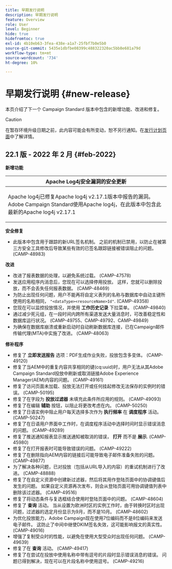 ```yaml
---
title: 早期发行说明
description: 早期发行说明
feature: Overview
role: User
level: Beginner
hide: true
hidefromtoc: true
exl-id: 4b10eb63-3fea-438e-a1a7-25fbf7b0e5b0
source-git-commit: 5435e1dbfbe08399c488322320ac5bb8e681a79d
workflow-type: tm+mt
source-wordcount: '734'
ht-degree: 10%

---
```


# 早期发行说明 {#new-release}

本页介绍了下一个 Campaign Standard 版本中包含的新增功能、改进和修复。

>[!CAUTION]
>
> 在暂存环境升级日期之前，此内容可能会有所变动，恕不另行通知。在[发行计划页面](../../rn/using/release-planning.md)中了解详情。

## 22.1 版 - 2022 年 2 月 {#feb-2022}


**新增功能**


<table> 
<thead> 
<tr> 
<th> <strong>Apache Log4j安全漏洞的安全更新</strong><br /> </th> 
</tr> 
</thead> 
<tbody> 
<tr> 
<td>
<p>Apache log4j已修复Apache log4j v2.17.1版本中报告的漏洞。 Adobe Campaign Standard使用Apache log4j，在此版本中包含此最新的Apache log4j v2.17.1 </p>
</td> 
</tr> 
</tbody> 
</table>

**安全修复**

* 此版本中包含用于跟踪的新URL签名机制。 之前的机制已禁用，以防止在被第三方安全工具修改后导致某些有效的已签名跟踪链接被错误阻止的问题。 (CAMP-48983)

**改进**

* 改进了报表数据的处理，以避免系统过载。 (CAMP-47578)
* 发送应用程序内消息后，您现在可以选择停用投放。 这样，您就可以删除投放，而不会丢失任何报表数据。 (CAMP-48469)
* 为防止出现任何问题，用户不能再将自定义表列的名称与数据库中自动主键所使用的名称相同， `"<dataType><resourceName>Id"`. (CAMP-49358)
* 您现在可以监控投放情况，并使用 **工作历史记录** 下拉菜单。 (CAMP-49840)
* 通过减少死元组，在一段时间内跨所有渠道发送大量消息时，可改善稳定性和数据库运行状况。 (CAMP-49755、CAMP-49792、CAMP-49849)
* 为确保在数据库崩溃或重新启动时自动刷新数据库连接，已在Campaign邮件传输代理(MTA)中实施了改进。 (CAMP-48063)


**修补程序**

* 修复了 **立即发送报告** 选项：PDF生成作业失败，投放包含多变体。 (CAMP-49120)
* 修复了当AEM中的重复内容共享相同的键(cq:uuid)时，用户无法从其Adobe Campaign Standard投放中刷新或取消链接Adobe Experience Manager(AEM)内容的问题。 (CAMP-49161)
* 修复了访问页面未加载、投放无法打开或任何挂起修改无法保存的实例时的错误。 (CAMP-50195)
* 修复了在字段为 **投放过滤器** 未填充此条件所应用的规则。 (CAMP-49093)
* 修复了在编辑 **辅助** 按钮，以阻止将更改考虑在内。 (CAMP-50250)
* 修复了日语实例中阻止用户每天选择多次作为 **执行频率** 在 **调度程序** 活动。 (CAMP-50247)
* 修复了在日语用户界面中工作时，在调度程序活动中选择时间时显示错误消息的问题。 (CAMP-49289)
* 修复了推送通知报表显示推送通知被取消的错误， **打开** 而不是 **展示**. (CAMP-45980)
* 修复了在打开报表时可能导致错误的问题。 (CAMP-49222)
* 修复了在删除指向AEM内容的链接后可能导致电子邮件准备失败的问题。 (CAMP-49877)
* 为了解决各种问题，已对投放（包括从URL导入的内容）的重试机制进行了改进。 (CAMP-48888)
* 修复了在自定义资源中创建新过滤器，然后将其用作登陆页面中的协调键值后发生的问题。 如果自定义资源再次发布，则会从登陆页面可用协调键值列表中删除该过滤器。 (CAMP-49516)
* 修复了将动态条件与复选框结合使用时登陆页面中的问题。 (CAMP-48604)
* 修复了 **查询** 活动。 当从设置为欧洲时区的实例工作时，由于转换时区时出现问题，过滤器的选定月份显示为9月，而不是10月。 (CAMP-48602)
* 为优化投放能力，Adobe Campaign现在使用7位编码而不是8位编码来发送电子邮件。 这防止了中间中继使DKIM签名失效，这可能影响报文的真实性。 (CAMP-49016)
* 增强了复制受众时的性能，以避免在使用大型受众时出现任何问题。 (CAMP-49639)
* 修复了在 **查询** 活动。 (CAMP-49417)
* 修复了在尝试在投放中使用名称中带有逗号的片段时显示错误消息的错误。 问题已得到解决，现在可以在片段名称中使用逗号。 (CAMP-49216)